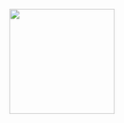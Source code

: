<p align="center">
<img src="https://github.com/user-attachments/assets/054a3c15-3765-41e0-9764-c61fb4cd759b" height="190">
</p>
